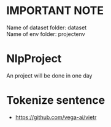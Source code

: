 # IMPORTANT NOTE
Name of dataset folder: dataset \
Name of env folder: projectenv

# NlpProject
An project will be done in one day

# Tokenize sentence
- https://github.com/vega-ai/vietr 
